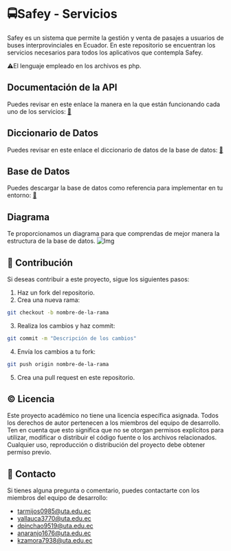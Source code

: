 # 🚍Safey - Servicios

Safey es un sistema que permite la gestión y venta de pasajes a usuarios de buses interprovinciales en Ecuador.
En este repositorio se encuentran los servicios necesarios para todos los aplicativos que contempla Safey.

⚠️El lenguaje empleado en los archivos es php.

## Documentación de la API
Puedes revisar en este enlace la manera en la que están funcionando cada uno de los servicios: [🔗](https://documenter.getpostman.com/view/25380178/2s93zH2eSK)

## Diccionario de Datos 
Puedes revisar en este enlace el diccionario de datos de la base de datos: [🔗](https://cdn.glitch.global/67cd472b-72c6-4b72-8f91-3c3387cbf446/diccionario_datos_Safey.pdf?v=1688957327179)

## Base de Datos
Puedes descargar la base de datos como referencia para implementar en tu entorno: [🔗](https://cdn.glitch.global/67cd472b-72c6-4b72-8f91-3c3387cbf446/id20780986_proyecto_buses_das.sql?v=1688957631497)

## Diagrama
Te proporcionamos un diagrama para que comprendas de mejor manera la estructura de la base de datos.
![Img](https://cdn.glitch.global/67cd472b-72c6-4b72-8f91-3c3387cbf446/e7ea3588-e02f-420d-8555-17f789028b8d.image.png?v=1688957755761)

## 🤝 Contribución
Si deseas contribuir a este proyecto, sigue los siguientes pasos:

1. Haz un fork del repositorio.
2. Crea una nueva rama:
```bash
git checkout -b nombre-de-la-rama
```
3. Realiza los cambios y haz commit:
```bash
git commit -m "Descripción de los cambios"
```
4. Envía los cambios a tu fork:
```bash
git push origin nombre-de-la-rama
```
5. Crea una pull request en este repositorio.

## ©️ Licencia
Este proyecto académico no tiene una licencia específica asignada. Todos los derechos de autor pertenecen a los miembros del equipo de desarrollo. Ten en cuenta que esto significa que no se otorgan permisos explícitos para utilizar, modificar o distribuir el código fuente o los archivos relacionados. Cualquier uso, reproducción o distribución del proyecto debe obtener permiso previo.
## 📧 Contacto
Si tienes alguna pregunta o comentario, puedes contactarte con los miembros del equipo de desarrollo:

* tarmijos0985@uta.edu.ec
* yallauca3770@uta.edu.ec
* dpinchao9519@uta.edu.ec
* anaranjo1676@uta.edu.ec
* kzamora7938@uta.edu.ec
